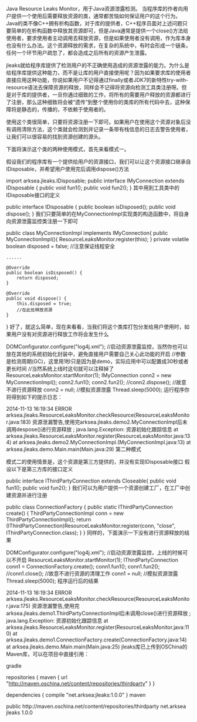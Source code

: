 Java Resource Leaks Monitor，用于Java资源泄露检测。
当程序库的作者向用户提供一个使用后需要释放资源的类，通常都苦恼如何保证用户的这个行为。Java的类不像C++拥有析构函数，对于库的提供者，C++程序员面对上述问题只要简单的在析构函数中释放其资源即可，但是Java通常是提供一个close()方法给使用者，要求使用者主动调用去释放资源，但是如果使用者没有调用，作为库本身也没有什么办法。这个资源释放的需求，在复杂的系统中，有时会形成一个链条，任何一个环节用户疏忽了，都会造成之后所有的资源产生泄露。

jleaks就给程序库提供了检测用户的不正确使用造成的资源泄露的能力。为什么是给程序库提供这种能力，而不是让库的用户直接使用呢？因为如果要求库的使用者直接应用这种功能，你说如果用户不记得通过finally或者JDK7的新特性try-with-resource语法去保障资源的释放，同样会不记得将资源向检测工具类注册呀。但是对于库的提供者，一旦你通过细致的工作，将所有的需要用户释放的资源都进行了注册，那么这种细致将会被“遗传”到整个使用你的类库的所有代码中去，这种保障将是静态的，传播的，不依赖于使用者的。

使用这个类很简单，只要将资源注册一下即可。如果用户在使用这个资源对象后没有调用清除方法，这个类就会检测到并记录一条带有栈信息的日志去警告使用者，让我们可以很容易的找到资源创建的源头。

下面将演示这个类的两种使用模式，首先来看模式一。

假设我们的程序库有一个提供给用户的资源接口，我们可以让这个资源接口继承自IDisposable，并希望用户使用完后调用dispose()方法

import arksea.jleaks.IDisposable;
public interface IMyConnection extends IDisposable {
    public void fun1();
    public void fun2();
}
其中用到工具类中的IDisposable接口的定义

public interface IDisposable {
    public boolean isDisposed();
    public void dispose();
}
我们只要简单的在MyConnectionImpl实现类的构造函数中，将自身向资源泄露监控类注册一下即可

public class MyConnectionImpl implements IMyConnection{
    public MyConnectionImpl(){
        ResourceLeaksMonitor.register(this);
    }
    private volatile boolean disposed = false; //注意保证线程安全

    ......

    @Override
    public boolean isDisposed() {
        return disposed;
    }

    @Override
    public void dispose() {
        this.disposed = true;
        //在此处释放资源
    }
}
好了，就这么简单，现在来看看，当我们将这个类库打包分发给用户使用时，如果用户没有对资源进行释放工作将会发生什么

DOMConfigurator.configure("log4j.xml");
//启动资源泄露监控，当然你也可以放在其他的系统初始化封装中，避免直接用户需要自己关心此功能的开启
//参数是检测周期(GC)，这里用1秒只是因为是demo，实际应用中可以配置成30秒或者更长时间
//当然系统上线时这句就可以注释掉了
ResourceLeaksMonitor.startMonitor(1); 
IMyConnection conn2 = new MyConnectionImpl();
conn2.fun1();
conn2.fun2();
//conn2.dispose();  //故意不进行资源释放
conn2 = null;       //模拟资源泄露
Thread.sleep(5000);
运行程序你将得到如下的提示日志：

2014-11-13 16:19:34 ERROR arksea.jleaks.ResourceLeaksMonitor.checkResource(ResourceLeaksMonitor.java:183)
资源泄漏警告,使用完arksea.jleaks.demo2.MyConnectionImpl后未调用despose()进行资源释放 ; 
 java.lang.Exception: 资源初始化跟踪信息
    at arksea.jleaks.ResourceLeaksMonitor.register(ResourceLeaksMonitor.java:134)
    at arksea.jleaks.demo2.MyConnectionImpl.<init>(MyConnectionImpl.java:13)
    at arksea.jleaks.demo.Main.main(Main.java:29)
第二种模式

模式二的使用情景是，这个资源是第三方提供的，并没有实现IDisposable接口 假设以下是第三方库的接口定义

public interface IThirdPartyConnection extends Closeable{
    public void fun1();
    public void fun2();
}
我们可以为用户提供一个资源创建工厂，在工厂中创建资源并进行注册

public class ConnectionFactory {
    public static IThirdPartyConnection create() {
        ThirdPartyConnectionImpl conn = new ThirdPartyConnectionImpl();
        return (IThirdPartyConnection)ResourceLeaksMonitor.register(conn, "close", IThirdPartyConnection.class);
    }
}
同样的，下面演示一下没有进行资源释放的结果

DOMConfigurator.configure("log4j.xml");
//启动资源泄露监控，上线的时候可以不开启
ResourceLeaksMonitor.startMonitor(1);
IThirdPartyConnection conn1 = ConnectionFactory.create();
conn1.fun1();
conn1.fun2();
//conn1.close(); //故意不进行资源的清理工作
conn1 = null;    //模拟资源泄露
Thread.sleep(5000);
程序运行后的结果

2014-11-13 16:19:34 ERROR arksea.jleaks.ResourceLeaksMonitor.checkResource(ResourceLeaksMonitor.java:175)
资源泄漏警告,使用完arksea.jleaks.demo1.ThirdPartyConnectionImpl后未调用close()进行资源释放 ; 
 java.lang.Exception: 资源初始化跟踪信息
    at arksea.jleaks.ResourceLeaksMonitor.register(ResourceLeaksMonitor.java:110)
    at arksea.jleaks.demo1.ConnectionFactory.create(ConnectionFactory.java:14)
    at arksea.jleaks.demo.Main.main(Main.java:25)
jleaks库已上传到OSChina的Maven库，可以在项目中直接引用：

gradle

repositories {
    maven { url "http://maven.oschina.net/content/repositories/thirdparty" }
}

dependencies {
    compile "net.arksea:jleaks:1.0.0"
} 
maven

<repositories>
  <repository>
    <id>public</id>
    <url>http://maven.oschina.net/content/repositories/thirdparty</url>
  </repository>
</repositories>

<dependency>
  <groupId>net.arksea</groupId>
  <artifactId>jleaks</artifactId>
  <version>1.0.0</version>
</dependency>
